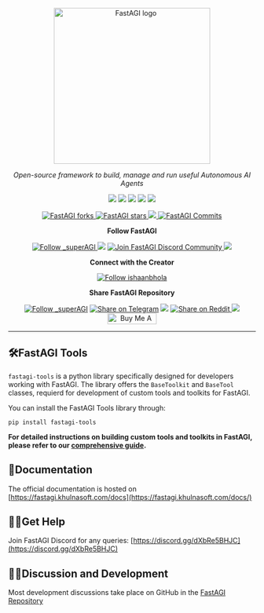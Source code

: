<p align="center">
  <a href="https://fastagi.khulnasoft.com//#gh-light-mode-only">
    <img src="https://fastagi.khulnasoft.com/wp-content/uploads/2023/05/Logo-dark.svg" width="318px" alt="FastAGI logo" />
  </a>

</p>

<p align="center"><i>Open-source framework to build, manage and run useful Autonomous AI Agents</i></p>
    

<p align="center">
<a href="https://fastagi.khulnasoft.com"> <img src="https://fastagi.khulnasoft.com/wp-content/uploads/2023/08/Website.svg"></a>
<a href="https://app.fastagi.khulnasoft.com"> <img src="https://fastagi.khulnasoft.com/wp-content/uploads/2023/07/Cloud.svg"></a>
<a href="https://marketplace.fastagi.khulnasoft.com/"> <img src="https://fastagi.khulnasoft.com/wp-content/uploads/2023/08/Marketplace.svg"></a>
<a href="https://fastagi.khulnasoft.com/docs/"> <img src="https://fastagi.khulnasoft.com/wp-content/uploads/2023/08/Docs.svg"></a>
<a href="https://documenter.getpostman.com/view/28438662/2s9Xy6rqP5"> <img src="https://fastagi.khulnasoft.com/wp-content/uploads/2023/08/APIs.svg"></a>
</p>

<p align="center">
<a href="https://github.com/KhulnaSoft/FastAGI/fork" target="blank">
<img src="https://img.shields.io/github/forks/KhulnaSoft/FastAGI?style=for-the-badge" alt="FastAGI forks"/>
</a>

<a href="https://github.com/KhulnaSoft/FastAGI/stargazers" target="blank">
<img src="https://img.shields.io/github/stars/KhulnaSoft/FastAGI?style=for-the-badge" alt="FastAGI stars"/>
</a>
<a href='https://github.com/KhulnaSoft/FastAGI/releases'>
<img src='https://img.shields.io/github/release/KhulnaSoft/FastAGI?&label=Latest&style=for-the-badge'>
</a>

<a href="https://github.com/KhulnaSoft/FastAGI/commits" target="blank">
<img src="https://img.shields.io/github/commits-since/KhulnaSoft/FastAGI/v0.0.12.svg?style=for-the-badge" alt="FastAGI Commits"/>
</a>
</p>

<p align="center"><b>Follow FastAGI </b></p>

<p align="center">
<a href="https://twitter.com/_superAGI" target="blank">
<img src="https://img.shields.io/twitter/follow/_superAGI?label=Follow: _superAGI&style=social" alt="Follow _superAGI"/>
</a>
<a href="https://www.reddit.com/r/Fast_AGI" target="_blank"><img src="https://img.shields.io/twitter/url?label=/r/Fast_AGI&logo=reddit&style=social&url=https://github.com/KhulnaSoft/FastAGI"/></a>

<a href="https://discord.gg/dXbRe5BHJC" target="blank">
<img src="https://img.shields.io/discord/1107593006032355359?label=Join%20FastAGI&logo=discord&style=social" alt="Join FastAGI Discord Community"/>
</a>
<a href="https://www.youtube.com/@_fastagi" target="_blank"><img src="https://img.shields.io/twitter/url?label=Youtube&logo=youtube&style=social&url=https://github.com/KhulnaSoft/FastAGI"/></a>
</p>

<p align="center"><b>Connect with the Creator </b></p>

<p align="center">
<a href="https://twitter.com/ishaanbhola" target="blank">
<img src="https://img.shields.io/twitter/follow/ishaanbhola?label=Follow: ishaanbhola&style=social" alt="Follow ishaanbhola"/>
</a>
</p>

<p align="center"><b>Share FastAGI Repository</b></p>

<p align="center">

<a href="https://twitter.com/intent/tweet?text=Check%20this%20GitHub%20repository%20out.%20FastAGI%20-%20Let%27s%20you%20easily%20build,%20manage%20and%20run%20useful%20autonomous%20AI%20agents.&url=https://github.com/KhulnaSoft/FastAGI&hashtags=FastAGI,AGI,Autonomics,future" target="blank">
<img src="https://img.shields.io/twitter/follow/_superAGI?label=Share Repo on Twitter&style=social" alt="Follow _superAGI"/></a> 
<a href="https://t.me/share/url?text=Check%20this%20GitHub%20repository%20out.%20FastAGI%20-%20Let%27s%20you%20easily%20build,%20manage%20and%20run%20useful%20autonomous%20AI%20agents.&url=https://github.com/KhulnaSoft/FastAGI" target="_blank"><img src="https://img.shields.io/twitter/url?label=Telegram&logo=Telegram&style=social&url=https://github.com/KhulnaSoft/FastAGI" alt="Share on Telegram"/></a>
<a href="https://api.whatsapp.com/send?text=Check%20this%20GitHub%20repository%20out.%20FastAGI%20-%20Let's%20you%20easily%20build,%20manage%20and%20run%20useful%20autonomous%20AI%20agents.%20https://github.com/KhulnaSoft/FastAGI"><img src="https://img.shields.io/twitter/url?label=whatsapp&logo=whatsapp&style=social&url=https://github.com/KhulnaSoft/FastAGI" /></a> <a href="https://www.reddit.com/submit?url=https://github.com/KhulnaSoft/FastAGI&title=Check%20this%20GitHub%20repository%20out.%20FastAGI%20-%20Let's%20you%20easily%20build,%20manage%20and%20run%20useful%20autonomous%20AI%20agents.
" target="blank">
<img src="https://img.shields.io/twitter/url?label=Reddit&logo=Reddit&style=social&url=https://github.com/KhulnaSoft/FastAGI" alt="Share on Reddit"/>
</a> <a href="mailto:?subject=Check%20this%20GitHub%20repository%20out.&body=FastAGI%20-%20Let%27s%20you%20easily%20build,%20manage%20and%20run%20useful%20autonomous%20AI%20agents.%3A%0Ahttps://github.com/KhulnaSoft/FastAGI" target="_blank"><img src="https://img.shields.io/twitter/url?label=Gmail&logo=Gmail&style=social&url=https://github.com/KhulnaSoft/FastAGI"/></a> <a href="https://www.buymeacoffee.com/fastagi" target="_blank"><img src="https://cdn.buymeacoffee.com/buttons/default-orange.png" alt="Buy Me A Coffee" height="23" width="100" style="border-radius:1px"></a>

</p>

<hr>


## 🛠️FastAGI Tools

`fastagi-tools` is a python library specifically designed for developers working with FastAGI. The library offers the `BaseToolkit` and `BaseTool` classes, requierd for development of custom tools and toolkits for FastAGI.

You can install the FastAGI Tools library through:

```pip install fastagi-tools```

**For detailed instructions on building custom tools and toolkits in FastAGI, please refer to our [comprehensive guide](https://fastagi.khulnasoft.com/building-your-own-custom-tool-in-fastagi/).**  


## 📃Documentation

The official documentation is hosted on [https://fastagi.khulnasoft.com/docs](https://fastagi.khulnasoft.com/docs/)

## 💁‍♀️Get Help

Join FastAGI Discord for any queries: [https://discord.gg/dXbRe5BHJC](https://discord.gg/dXbRe5BHJC)

## 👩‍💻Discussion and Development
Most development discussions take place on GitHub in the [FastAGI Repository](https://github.com/KhulnaSoft/FastAGI)

